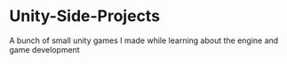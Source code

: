 # Unity-Side-Projects
A bunch of small unity games I made while learning about the engine and game development
